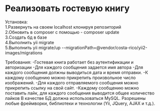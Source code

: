 Реализовать гостевую книгу
============

Установка:<br>
1.Развернуть на своем localhost клонируя репозиторий<br>
2.Обновить в composer с помощью - composer update<br>
3.Создать бд в базе<br>
4.Выполнить yii migrate<br>
5.Выполнить yii migrate/up --migrationPath=@vendor/costa-rico/yii2-images/migrations<br>

Требования:
-Гостевая книга работает без аутентификации и авторизации
-Для каждого сообщения задается имя автора
-Для каждого сообщения должны выводиться дата и время
отправки.
-К каждому сообщению можно прикрепить произвольное число
изображений.
-Для каждого отправляемого сообщения можно прикрепить ссылку
на свой сайт.
-Каждому сообщению можно поставить лайк, для каждого
сообщения выводится общее количество лайков
В качестве БД должна использоваться MySQL.
Разрешены любые фреймворки, библиотеки и технологии (Yii, JQuery,
AJAX и т.д.).